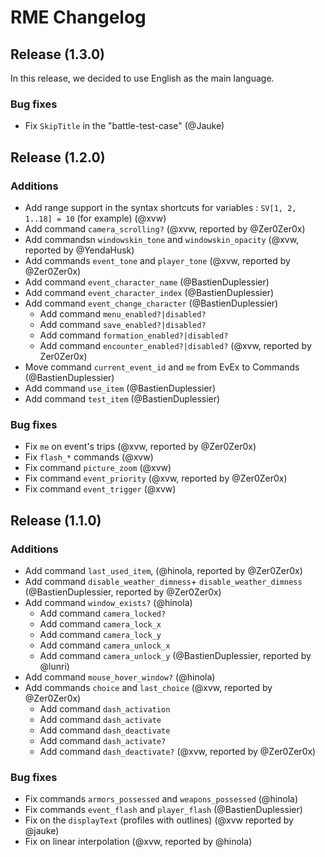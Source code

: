 # RME Changelog

## Release (1.3.0)

In this release, we decided to use English as the main language.

### Bug fixes
- Fix `SkipTitle` in the "battle-test-case" (@Jauke)

## Release (1.2.0)

### Additions
* Add range support in the syntax shortcuts for variables : `SV[1, 2, 1..18] = 10` (for example) (@xvw)
* Add command `camera_scrolling?` (@xvw, reported by @Zer0Zer0x)
* Add commandsn `windowskin_tone` and `windowskin_opacity` (@xvw, reported by @YendaHusk)
* Add commands `event_tone` and `player_tone` (@xvw, reported by @Zer0Zer0x)
* Add command `event_character_name` (@BastienDuplessier)
* Add command `event_character_index` (@BastienDuplessier)
* Add command `event_change_character` (@BastienDuplessier)
     - Add command `menu_enabled?|disabled?`
     - Add command `save_enabled?|disabled?`
     - Add command `formation_enabled?|disabled?`
     - Add command `encounter_enabled?|disabled?`
     (@xvw, reported by Zer0Zer0x)
* Move command `current_event_id` and `me` from EvEx to Commands (@BastienDuplessier)
* Add command `use_item` (@BastienDuplessier)
* Add command `test_item` (@BastienDuplessier)

### Bug fixes
* Fix `me` on event's trips (@xvw, reported by @Zer0Zer0x)
* Fix `flash_*` commands (@xvw)
* Fix command `picture_zoom` (@xvw)
* Fix command `event_priority` (@xvw, reported by @Zer0Zer0x)
* Fix command `event_trigger` (@xvw)

## Release (1.1.0)

### Additions
*  Add command `last_used_item`, (@hinola, reported by @Zer0Zer0x)
*  Add command `disable_weather_dimness`+ `disable_weather_dimness` (@BastienDuplessier, reported by @Zer0Zer0x)
*  Add command `window_exists?` (@hinola)
     - Add command `camera_locked?`
     - Add command `camera_lock_x`
     - Add command `camera_lock_y`
     - Add command `camera_unlock_x`
     - Add command `camera_unlock_y`
     (@BastienDuplessier, reported by @lunri)
*  Add command `mouse_hover_window?` (@hinola)
*  Add commands `choice` and `last_choice` (@xvw, reported by @Zer0Zer0x)
    - Add command `dash_activation`
    - Add command `dash_activate`
    - Add command `dash_deactivate`
    - Add command `dash_activate?`
    - Add command `dash_deactivate?`
    (@xvw, reported by @Zer0Zer0x)

### Bug fixes
*  Fix commands `armors_possessed` and `weapons_possessed` (@hinola)
*  Fix commands `event_flash` and `player_flash` (@BastienDuplessier)
*  Fix on the `displayText` (profiles with outlines) (@xvw reported by @jauke)
*  Fix on linear interpolation (@xvw, reported by @hinola)
